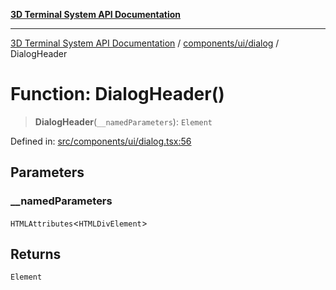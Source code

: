 [**3D Terminal System API Documentation**](../../../../README.md)

***

[3D Terminal System API Documentation](../../../../README.md) / [components/ui/dialog](../README.md) / DialogHeader

# Function: DialogHeader()

> **DialogHeader**(`__namedParameters`): `Element`

Defined in: [src/components/ui/dialog.tsx:56](https://github.com/Dicommunitas/ThreeJS_Terminal_3D2/blob/97ab9f0ae2e42171aa40996aacad796786af9976/src/components/ui/dialog.tsx#L56)

## Parameters

### \_\_namedParameters

`HTMLAttributes`\<`HTMLDivElement`\>

## Returns

`Element`
